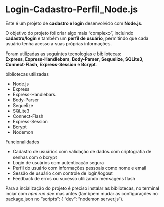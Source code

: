 # Login-Cadastro-Perfil_Node.js
Este é um projeto de **cadastro e login** desenvolvido com **Node.js**.  

O objetivo do projeto foi criar algo mais “complexo”, incluindo **cadastro/login** e também um **perfil de usuário**, permitindo que cada usuário tenha acesso a suas próprias informações.

Foram utilizadas as seguintes tecnologias e bibliotecas:  
**Express**, **Express-Handlebars**, **Body-Parser**, **Sequelize**, **SQLite3**, **Connect-Flash**, **Express-Session** e **Bcrypt**.

bibliotecas utilizadas

- Node.js  
- Express  
- Express-Handlebars  
- Body-Parser  
- Sequelize  
- SQLite3  
- Connect-Flash  
- Express-Session  
- Bcrypt
- Nodemon

Funcionalidades

- Cadastro de usuários com validação de dados com criptografia de senhas com o bcrypt
- Login de usuários com autenticação segura  
- Perfil do usuário com informações pessoais como nome e email
- Sessão de usuário com controle de login/logout  
- Feedback de erros ou sucesso utilizando mensagens flash

Para a incialização do projeto é preciso instalar as bibliotecas, no terminal inciar com *npm run dev* mas antes (tambpem mudar as configurações no package.json no “scripts“: { “dev“: “nodemon server.js“).
